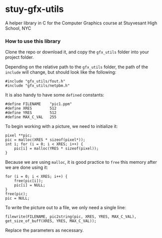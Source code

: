 # stuy-gfx-utils

A helper library in C for the Computer Graphics course at Stuyvesant High School, NYC

### How to use this library

Clone the repo or download it, and copy the `gfx_utils` folder into your project folder.

Depending on the relative path to the `gfx_utils` folder, the path of the `include` will change, but should look like
the following:

```
#include "gfx_utils/fout.h"
#include "gfx_utils/netpbm.h"
```

It is also handy to have some `defined` constants:

```
#define FILENAME    "pic1.ppm"
#define XRES        512
#define YRES        512
#define MAX_C_VAL   255
```

To begin working with a picture, we need to initialize it:

```
pixel **pic;
pic = malloc(XRES * sizeof(pixel*));
int i; for (i = 0; i < XRES; i++) {
    pic[i] = malloc(YRES * sizeof(pixel));
}
```

Because we are using `malloc`, it is good practice to `free` this memory after we are done using it:

```
for (i = 0; i < XRES; i++) {
    free(pic[i]);
    pic[i] = NULL;
}
free(pic);
pic = NULL;
```

To write the picture out to a file, we only need a single line:

```
filewrite(FILENAME, pic2string(pic, XRES, YRES, MAX_C_VAL), get_size_of_buff(XRES, YRES, MAX_C_VAL));
```

Replace the parameters as necessary.

